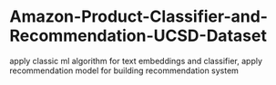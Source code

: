 # Amazon-Product-Classifier-and-Recommendation-UCSD-Dataset
apply classic ml algorithm for text embeddings and classifier, apply recommendation model for building recommendation system
